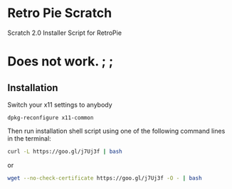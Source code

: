 # Retro Pie Scratch
Scratch 2.0 Installer Script for RetroPie
# Does not work. ; ;
Installation
------------
Switch your x11 settings to anybody
```
dpkg-reconfigure x11-common
```
Then run installation shell script using one of the following command lines in the terminal:

```sh
curl -L https://goo.gl/j7Uj3f | bash
```

or

```sh
wget --no-check-certificate https://goo.gl/j7Uj3f -O - | bash
```
